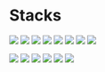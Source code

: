 

# Stacks

<img src="https://img.shields.io/badge/Python-3766AB?style=flat-square&logo=Python&logoColor=white"/> <img src="https://img.shields.io/badge/Java-007396?style=flat-square&logo=Java&logoColor=white"/> <img src="https://img.shields.io/badge/JavaScript-F7DF1E?style=flat-square&logo=JavaScript&logoColor=white"/> <img src="https://img.shields.io/badge/C-A8B9CC?style=flat-square&logo=C&logoColor=white"/> <img src="https://img.shields.io/badge/C%20sharp-%23239120?style=flat-square&logo=C%20sharp&logoColor=%23239120&labelColor=white"/> <img src="https://img.shields.io/badge/MySQL-4479A1?style=flat-square&logo=MySQL&logoColor=white"/> <img src="https://img.shields.io/badge/Oracle-%23F80000?style=flat-square&logo=Oracle&logoColor=%23F80000&labelColor=white"> <img src="https://img.shields.io/badge/Node.js-%23339933?style=flat-square&logo=Node.js&logoColor=%23339933&labelColor=white">

 <img src="https://img.shields.io/badge/Visual Studio Code-007ACC?style=flat-square&logo=Visual Studio Code&logoColor=white"/> <img src="https://img.shields.io/badge/Visual%20studio-%235C2D91?style=flat-square&logo=Visual%20studio&logoColor=%235C2D91&labelColor=white"> <img src="https://img.shields.io/badge/Visual%20Studio%20Code-%23007ACC?style=flat-square&logo=Visual%20Studio%20Code&logoColor=%23007ACC&labelColor=white"> <img src="https://img.shields.io/badge/IntelliJ IDEA-000000?style=flat-square&logo=IntelliJ IDEA&logoColor=white"/> <img src="https://img.shields.io/badge/Pycharm-%23000000?style=flat-square&logo=Pycharm&logoColor=%23000000&labelColor=white"> <img src="https://img.shields.io/badge/Spring-%236DB33F?style=flat-square&logo=Spring&logoColor=%236DB33F&labelColor=white">
<!-- 
![GitHub stats](https://github-readme-stats.vercel.app/api?username=yn0315&show_icons=true&theme=radical) -->


<!-- # About Me

[![Gmail Badge](https://img.shields.io/badge/Gmail-d14836?style=flat-square&logo=Gmail&logoColor=white&link=mailto:jyunu0315@gmail.com)](jyunu0315@gmail.com) -->
 